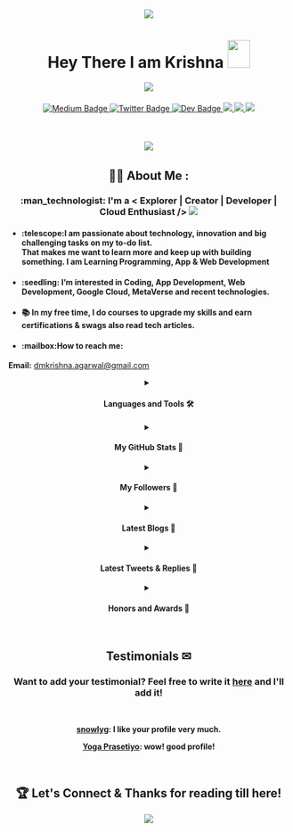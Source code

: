 <div align="center">
<img src = "https://raw.githubusercontent.com/MrKrishnaAgarwal/MrKrishnaAgarwal/d30b296b0cf239ad535e017ef5e43ff4d5d26485/gitartwork.svg"
  
<div id="header" align="center">  
  <h1>
  Hey There I am Krishna
  <img src=https://media0.giphy.com/media/w1OBpBd7kJqHrJnJ13/giphy.gif?cid=ecf05e4764u2rz802v8hbkh1rm0mh764ox5vibuhem67l7jn&rid=giphy.gif&ct=s" height="50px" width="40px"/>
</h1>

<div id="header" align="center">
  <img src="https://github.com/TheDudeThatCode/TheDudeThatCode/blob/master/Assets/Developer.gif" width="200"/>
</div> <br>

<div id="header" align="center">
  <div id="badges">
 
        
  <a href="https://krishna-agarwal.medium.com">
<img src="https://img.shields.io/badge/Medium-black?style=for-the-badge&logo=medium&logoColor=white" alt="Medium Badge"/>

  <a href="https://twitter.com/intent/follow?&screen_name=DMKrishnaA">
    <img src="https://img.shields.io/badge/twitter-%231DA1F2.svg?&style=for-the-badge&logo=twitter&logoColor=white" alt="Twitter Badge"/>
        
  <a href="https://dev.to/krishnaagarwal">
<img src="https://img.shields.io/badge/dev.to-0A0A0A?style=for-the-badge&logo=devdotto&logoColor=white" alt="Dev Badge"/>

  <a href = "mailto:dmkrishna.agarwal@gmail.com">
    <img src = "https://img.shields.io/badge/Gmail-D14836?style=for-the-badge&logo=gmail&logoColor=white"></img>                                                                                                                     
  <a href = "https://discordapp.com/users/983949353171447838">
    <img src = "https://img.shields.io/badge/DISCORD-%237289DA.svg?style=for-the-badge&logo=discord&logoColor=white"></img>
    
  <a href = "https://telegram.me/MrKrishnaAgarwal">
    <img src = "https://img.shields.io/badge/Telegram-2CA5E0?style=for-the-badge&logo=telegram&logoColor=white"></img>
<br>   

  </a>
</div>
    <br>
    <img src="https://komarev.com/ghpvc/?username=MrKrishnaAgarwal&style=flat-square&color=blue" alt=""/>
  </div>
  <br>
<div align="center">
  <img src="Welcome To @MrKrishnaAgarwal (1).gif" height="400"/>
</div>
  </div>
  
  
<div align="center">
                   
## :man_technologist: About Me :
   <h3>:man_technologist:
 I'm a < Explorer | Creator | Developer | Cloud Enthusiast /> <img src="https://media.giphy.com/media/WUlplcMpOCEmTGBtBW/giphy.gif" width="50"></h3> </div>
  
 - <h4>:telescope:I am passionate about technology, innovation and big challenging tasks on my to-do list.<br>That makes me want to learn more and keep up with building something. I am Learning Programming, App & Web Development</h4>

- <h4>:seedling: I’m interested in Coding, App Development, Web Development, Google Cloud, MetaVerse and recent technologies.</h4>

- <h4>📚 In my free time, I do courses to upgrade my skills and earn certifications & swags also read tech articles.</h4>

- <h4>:mailbox:How to reach me: </h4> 

<a herf= "mailto:dmkrishna.agarwal@gmail.com"> **Email:** dmkrishna.agarwal@gmail.com </a>

<div align="center">

<details>   <summary> <h4 align="center"> Languages and Tools 🛠️ </h4>
</summary>

<img src="https://user-images.githubusercontent.com/73097560/115834477-dbab4500-a447-11eb-908a-139a6edaec5c.gif" width="100%"></a>

<h5 align="center"> 👨‍💻 Programming languages </h5>

<h3 align="center"> 
      <img alt="CSS" src="https://img.shields.io/badge/CSS%20-%231572B6.svg?logo=css3&logoColor=white"></a>
      <img alt="HTML" src="https://img.shields.io/badge/HTML%20-%23E34F26.svg?logo=html5&logoColor=white"></a>
      <img alt="JavaScript" src="https://img.shields.io/badge/JavaScript%20-%23F7DF1E.svg?logo=javascript&logoColor=black"></a>
      <img alt="Markdown" src="https://img.shields.io/badge/Markdown-%23000000.svg?logo=markdown&logoColor=white"></a>
      <img alt="Json" src="https://img.shields.io/badge/Json%20-%232370ED.svg?logo=Json&logoColor=grey"></a>
      <img alt="Python" src="https://img.shields.io/badge/Python%20-%2314354C.svg?logo=python&logoColor=white"></a>
      
  </h3>
  <img src="https://user-images.githubusercontent.com/73097560/115834477-dbab4500-a447-11eb-908a-139a6edaec5c.gif" width="100%"></a>

  <h5 align="center"> 🧰 Frameworks and libraries </h5>
  <h3 align="center"> 
      <img alt="GitHub Actions" src="https://img.shields.io/badge/GitHub%20Actions%20-%232671E5.svg?logo=github%20actions&logoColor=white"></a>
      <img alt="Material Design" src="https://img.shields.io/badge/Material%20Design%20-%230081CB.svg?logo=material-design&logoColor=white"></a>
      <img alt="React" src="https://img.shields.io/badge/React%20-%2320232a.svg?logo=react&logoColor=%2361DAFB"></a>
      <img alt="Bootstrap" src="https://img.shields.io/badge/Bootstrap%20-%2302569B.svg?logo=bootstrap&logoColor=white"></a>
  </h3>
  <img src="https://user-images.githubusercontent.com/73097560/115834477-dbab4500-a447-11eb-908a-139a6edaec5c.gif" width="100%"></a>

  <h5 align="center"> 🗄️ Databases and cloud hosting </h5>
  <h3 align="center">
      <img alt="GitHub Pages" src="https://img.shields.io/badge/GitHub%20Pages-%23327FC7.svg?logo=github&logoColor=white"></a>
      <img alt="MySQL" src="https://img.shields.io/badge/MySQL-%2300f.svg?logo=mysql&logoColor=white"></a>
      <img alt="Netlify" src="https://img.shields.io/badge/Netlify%20-%23430098.svg?logo=netlify&logoColor=white"></a>
      <img alt="PostgreSQL" src ="https://img.shields.io/badge/PostgreSQL-%23316192.svg?logo=postgresql&logoColor=white"></a>
      <img alt="Firebase" src="https://img.shields.io/badge/Firebase%20-%23430098.svg?logo=firebase&logoColor=white"></a>
      <img alt="Docker" src ="https://img.shields.io/badge/Docker%20-%23FF0000.svg?logo=docker&logoColor=white"></a>
      <img alt="Azure" src="https://img.shields.io/badge/Azure%20-%23430098.svg?logo=microsoftazure&logoColor=white"></a>
      <img alt="Amazon" src="https://img.shields.io/badge/AWS-%2300f.svg?logo=amazon&logoColor=white"></a>
      <img alt="Kubernetes" src="https://img.shields.io/badge/Kubernetes%20-%2320232a.svg?logo=Kubernetes&logoColor=%2361DAFB"></a>
    
  </h3>
 <img src="https://user-images.githubusercontent.com/73097560/115834477-dbab4500-a447-11eb-908a-139a6edaec5c.gif" width="100%"></a>
 
  
  <h5 align="center"> 💻 Software and tools </h5>

   <h3 align="center">
     <img alt="NodeJS" src="https://img.shields.io/badge/Node.js%20-%2343853D.svg?logo=node.js&logoColor=white"></a>
     <img alt="Adobe" src="https://img.shields.io/badge/Adobe%20-%23FF0000.svg?logo=adobe&logoColor=white"></a>
     <img alt="Android Studio" src="https://img.shields.io/badge/Android%20Studio-008678.svg?logo=android-studio&logoColor=white"></a>
     <img alt="Android" src="https://img.shields.io/badge/Android-3DDC84?logo=android&logoColor=white"></a>
     <img alt="Codepen" src="https://img.shields.io/badge/Codepen-000000.svg?logo=codepen&logoColor=white"></a>
     <img alt="Git" src="https://img.shields.io/badge/Git%20-%23F05033.svg?logo=git&logoColor=white"></a>
     <img alt="Jupyter" src="https://img.shields.io/badge/Jupyter%20-%23F37626.svg?logo=Jupyter&logoColor=white"></a>
     <img alt="Stack Overflow" src="https://img.shields.io/badge/-Stack%20Overflow-FE7A16?logo=stack-overflow&logoColor=white"></a>
     <img alt="Visual Studio Code" src="https://img.shields.io/badge/Visual%20Studio%20Code-0078d7.svg?logo=visual-studio-code&logoColor=white"></a>
     <img alt="Canva" src="https://img.shields.io/badge/Canva-yellow?logo=canva&logoColor=blue"></a>     
     <img alt="GoogleCloud" src="https://img.shields.io/badge/Google Cloud-yellow?logo=googlecloud&logoColor=blue"></a>       
 </h3> 
  <img src="https://user-images.githubusercontent.com/73097560/115834477-dbab4500-a447-11eb-908a-139a6edaec5c.gif" width="100%"></a>
  </details>

  <details>   <summary> <h4 align="center"> My GitHub Stats 🎯</h4>
</summary>

## :fire: My Stats :
   <a href="https://github.com/MrKrishnaAgarwal"><img src="https://img.shields.io/github/followers/MrKrishnaAgarwal?label=follow&style=social"/>
  
![Krishna's GitHub stats](https://github-readme-stats.vercel.app/api?username=MrKrishnaAgarwal&show_icons=true&theme=great-gatsby)
  [![GitHub Streak](http://github-readme-streak-stats.herokuapp.com?user=MrKrishnaAgarwal&theme=dark&date_format=j%20M%5B%20Y%5D)](https://mrkrishna.w3spaces.com)
  
  
  [![Top Langs](https://github-readme-stats.vercel.app/api/top-langs/?username=MrKrishnaAgarwal&layout=compact&theme=vision-friendly-dark)](https://github.com/MrKrishnaAgarwal/github-readme-stats)
                                                                                                                                              
  ![Krishna's GitHub Activity graph](https://activity-graph.herokuapp.com/graph?username=MrKrishnaAgarwal&theme=react-dark)                                                                                                                       
  
 </details>
  
  <details>   <summary> <h4 align="center"> My Followers 👬</h4>
</summary>

 <!--START_SECTION:top-followers-->
<table>
  <tr>
    <td align="center">
      <a href="https://github.com/kingRayhan">
        <img src="https://avatars2.githubusercontent.com/u/7611746" width="100px;" alt="kingRayhan"/>
      </a>
      <br />
      <a href="https://github.com/kingRayhan">King Rayhan</a>
    </td>
    <td align="center">
      <a href="https://github.com/horizenight">
        <img src="https://avatars2.githubusercontent.com/u/76839614" width="100px;" alt="horizenight"/>
      </a>
      <br />
      <a href="https://github.com/horizenight">Kshitij roodkee</a>
    </td>
    <td align="center">
      <a href="https://github.com/petprog">
        <img src="https://avatars2.githubusercontent.com/u/42515318" width="100px;" alt="petprog"/>
      </a>
      <br />
      <a href="https://github.com/petprog">FARINU TAIWO</a>
    </td>
    <td align="center">
      <a href="https://github.com/gambhirsharma">
        <img src="https://avatars2.githubusercontent.com/u/69895353" width="100px;" alt="gambhirsharma"/>
      </a>
      <br />
      <a href="https://github.com/gambhirsharma">Gambhir Sharma</a>
    </td>
    <td align="center">
      <a href="https://github.com/danielmonettelli">
        <img src="https://avatars2.githubusercontent.com/u/14121125" width="100px;" alt="danielmonettelli"/>
      </a>
      <br />
      <a href="https://github.com/danielmonettelli">Daniel Monettelli</a>
    </td>
    <td align="center">
      <a href="https://github.com/MELKHATEEB">
        <img src="https://avatars2.githubusercontent.com/u/16623386" width="100px;" alt="MELKHATEEB"/>
      </a>
      <br />
      <a href="https://github.com/MELKHATEEB">Muhammad ELKHATEEB</a>
    </td>
    <td align="center">
      <a href="https://github.com/AnsonZnl">
        <img src="https://avatars2.githubusercontent.com/u/29278068" width="100px;" alt="AnsonZnl"/>
      </a>
      <br />
      <a href="https://github.com/AnsonZnl">九旬</a>
    </td>
  </tr>
  <tr>
    <td align="center">
      <a href="https://github.com/Ah-Gr">
        <img src="https://avatars2.githubusercontent.com/u/74565078" width="100px;" alt="Ah-Gr"/>
      </a>
      <br />
      <a href="https://github.com/Ah-Gr">Ah-Gr</a>
    </td>
    <td align="center">
      <a href="https://github.com/01001101ilad">
        <img src="https://avatars2.githubusercontent.com/u/23176178" width="100px;" alt="01001101ilad"/>
      </a>
      <br />
      <a href="https://github.com/01001101ilad">Milad</a>
    </td>
    <td align="center">
      <a href="https://github.com/skylineaxilleas">
        <img src="https://avatars2.githubusercontent.com/u/4080219" width="100px;" alt="skylineaxilleas"/>
      </a>
      <br />
      <a href="https://github.com/skylineaxilleas">skylineaxilleas</a>
    </td>
    <td align="center">
      <a href="https://github.com/soumildatta">
        <img src="https://avatars2.githubusercontent.com/u/35431692" width="100px;" alt="soumildatta"/>
      </a>
      <br />
      <a href="https://github.com/soumildatta">Soumil Datta</a>
    </td>
    <td align="center">
      <a href="https://github.com/volicar">
        <img src="https://avatars2.githubusercontent.com/u/38734622" width="100px;" alt="volicar"/>
      </a>
      <br />
      <a href="https://github.com/volicar">Vinícius Olicar</a>
    </td>
    <td align="center">
      <a href="https://github.com/vaneela">
        <img src="https://avatars2.githubusercontent.com/u/91223701" width="100px;" alt="vaneela"/>
      </a>
      <br />
      <a href="https://github.com/vaneela">Vaneela Khatri</a>
    </td>
    <td align="center">
      <a href="https://github.com/Huluvu424242">
        <img src="https://avatars2.githubusercontent.com/u/1297475" width="100px;" alt="Huluvu424242"/>
      </a>
      <br />
      <a href="https://github.com/Huluvu424242">Huluvu424242</a>
    </td>
  </tr>
  <tr>
    <td align="center">
      <a href="https://github.com/mgolcu00">
        <img src="https://avatars2.githubusercontent.com/u/44591905" width="100px;" alt="mgolcu00"/>
      </a>
      <br />
      <a href="https://github.com/mgolcu00">Mert Golcu</a>
    </td>
    <td align="center">
      <a href="https://github.com/AhmedAchraf2001">
        <img src="https://avatars2.githubusercontent.com/u/88565569" width="100px;" alt="AhmedAchraf2001"/>
      </a>
      <br />
      <a href="https://github.com/AhmedAchraf2001">Ahmed Achraf</a>
    </td>
    <td align="center">
      <a href="https://github.com/vikram2009">
        <img src="https://avatars2.githubusercontent.com/u/73585468" width="100px;" alt="vikram2009"/>
      </a>
      <br />
      <a href="https://github.com/vikram2009">Vikram Srinivas</a>
    </td>
    <td align="center">
      <a href="https://github.com/josepedrolorenzini">
        <img src="https://avatars2.githubusercontent.com/u/51427975" width="100px;" alt="josepedrolorenzini"/>
      </a>
      <br />
      <a href="https://github.com/josepedrolorenzini">jplorenzini</a>
    </td>
    <td align="center">
      <a href="https://github.com/AftabAhmedAbro">
        <img src="https://avatars2.githubusercontent.com/u/73740818" width="100px;" alt="AftabAhmedAbro"/>
      </a>
      <br />
      <a href="https://github.com/AftabAhmedAbro">Aftab Ahmed</a>
    </td>
    <td align="center">
      <a href="https://github.com/KirstenDarling">
        <img src="https://avatars2.githubusercontent.com/u/54489152" width="100px;" alt="KirstenDarling"/>
      </a>
      <br />
      <a href="https://github.com/KirstenDarling">Kirsten Darling</a>
    </td>
    <td align="center">
      <a href="https://github.com/garimavs">
        <img src="https://avatars2.githubusercontent.com/u/77723358" width="100px;" alt="garimavs"/>
      </a>
      <br />
      <a href="https://github.com/garimavs">Garima Singh</a>
    </td>
  </tr>
</table>
<!--END_SECTION:top-followers-->
 
</details>
                                          
<details>   <summary>  <h4 align="center"> Latest Blogs 📅</h4>
                                         </summary>
  
   ## :black_nib: Latest Blog Posts :clipboard: 
   <h4 align="left">
   
<!-- BLOG-POST-LIST:START -->
- [How I Passed The Microsoft Azure AI Fundamentals &lpar;AI-900&rpar;](https://dev.to/krishnaagarwal/how-i-passed-the-microsoft-azure-ai-fundamentals-ai-900-39d0)
- [5 Google products that have been built for Developers &lpar;Part-1&rpar;](https://dev.to/krishnaagarwal/5-google-products-that-have-been-built-for-developers-part-1-2hm2)
- [20 Git Commands Every Developer Should Know](https://dev.to/krishnaagarwal/20-git-commands-every-developer-should-know-27o7)
- [Make Your VS Code Terminal Look Awesome](https://dev.to/krishnaagarwal/make-your-vs-code-terminal-look-awesome-2gnl)
- [The Best Github Repos for Self-Taught](https://dev.to/krishnaagarwal/the-best-github-repos-for-self-taught-114j)
<!-- BLOG-POST-LIST:END -->

➡️ [more blog posts...](https://dev.to/krishnaagarwal)
</details>
</h4>

  <details>   <summary> <h4 align="center"> Latest Tweets & Replies 📝</h4>
</summary>
                                          
  ## Latest Tweets
  ![github-readme-twitter](https://github-readme-twitter.gazf.vercel.app/api?id=DMKrishnaA)
 </details>
 
<details>   <summary> <h4 align="center"> Honors and Awards 🎉 </h4>
</summary>

  <h2 style = font-size: "50px" align="left"><img src="https://raw.githubusercontent.com/heydrdev/devtools/main/emojis/telegram/partying-face.gif" width="30" align="left"/>&nbsp <b>Honors & awards</b></h2>
<p align="left">
<a href="https://www.credly.com/badges/4c3e0c5c-e680-4729-984d-1947c2df7ece" target="blank"><img align="center" src="https://raw.githubusercontent.com/MrKrishnaAgarwal/MrKrishnaAgarwal/main/microsoft-certified-azure-ai-fundamentals.png"  alt="microsoft-certified-azure-fundamental" width="90" /></a>
<a href="https://makers.appwrite.io/MrKrishnaAgarwal" target="blank"><img align="center" src="https://appwrite.io/cards/makers/MrKrishnaAgarwal"  alt="MrKrishnaAgarwal's Maker Card" width="90" /></a>
<a href="https://www.holopin.io/@mrkrishnaagarwal" target="blank"><img align="center" src="https://bit.ly/3Ci2CCA"  alt="MrKrishnaAgarwal's Maker Card" width="90" /></a>
</p>
 </details>
 

                                          
<br>
                                          
<h2 align="center">Testimonials ✉</h2>

<h3 align="center">Want to add your testimonial? Feel free to write it <b><a href="https://github.com/MrKrishnaAgarwal/MrKrishnaAgarwal/discussions/2">here</a></b> and I'll add it!</h3>
<br>

**[snowlyg](https://github.com/snowlyg): I like your profile very much.**
<br>

**[Yoga Prasetiyo](https://github.com/yogaxv): wow! good profile!**


<br>
                                                                                                                                                      
 ## 🏆 Let's Connect & Thanks for reading till here!
  <img src = "https://octodex.github.com/images/daftpunktocat-thomas.gif" width="300" />  
  </div>
  
<!---
MrKrishnaAgarwal/MrKrishnaAgarwal is a ✨ special ✨ repository because its `README.md` (this file) appears on your GitHub profile.
You can click the Preview link to take a look at your changes.
--->



